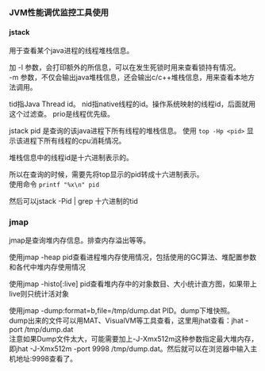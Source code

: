 ### JVM性能调优监控工具使用

#### jstack
用于查看某个java进程的线程堆栈信息。  

加 -l 参数，会打印额外的所信息，可以在发生死锁时用来查看锁持有情况。  
-m 参数，不仅会输出java堆栈信息，还会输出c/c++堆栈信息，用来查看本地方法调用。  

tid指Java Thread id。
nid指native线程的id。操作系统映射的线程id，后面就用这个过滤查。
prio是线程优先级。

 jstack pid 是查询的该java进程下所有线程的堆栈信息。
使用 `top -Hp <pid>` 显示该进程下所有线程的cpu消耗情况。

堆栈信息中的线程id是十六进制表示的。

所以在查询的时候，需要先将top显示的pid转成十六进制表示。  
使用命令 `printf "%x\n" pid` 

然后可以jstack -Pid | grep 十六进制的tid


### jmap
jmap是查询堆内存信息。排查内存溢出等等。  

使用jmap -heap pid查看进程堆内存使用情况，包括使用的GC算法、堆配置参数和各代中堆内存使用情况  

使用jmap -histo[:live] pid查看堆内存中的对象数目、大小统计直方图，如果带上live则只统计活对象  

使用jmap -dump:format=b,file=/tmp/dump.dat PID。dump下堆快照。  
dump出来的文件可以用MAT、VisualVM等工具查看，这里用jhat查看：jhat -port  /tmp/dump.dat  
注意如果Dump文件太大，可能需要加上-J-Xmx512m这种参数指定最大堆内存，即jhat -J-Xmx512m -port 9998 /tmp/dump.dat。然后就可以在浏览器中输入主机地址:9998查看了。  





